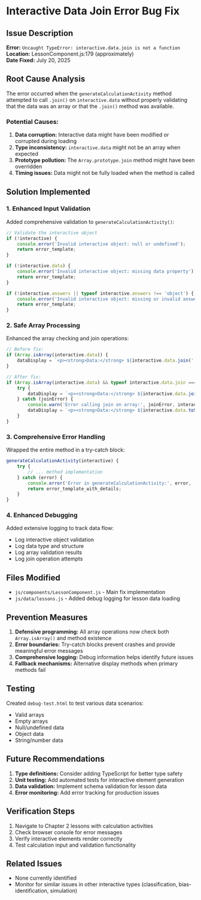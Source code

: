 # Interactive Data Join Error Bug Fix

## Issue Description
**Error:** `Uncaught TypeError: interactive.data.join is not a function`  
**Location:** LessonComponent.js:179 (approximately)  
**Date Fixed:** July 20, 2025

## Root Cause Analysis
The error occurred when the `generateCalculationActivity` method attempted to call `.join()` on `interactive.data` without properly validating that the data was an array or that the `.join()` method was available.

### Potential Causes:
1. **Data corruption:** Interactive data might have been modified or corrupted during loading
2. **Type inconsistency:** `interactive.data` might not be an array when expected
3. **Prototype pollution:** The `Array.prototype.join` method might have been overridden
4. **Timing issues:** Data might not be fully loaded when the method is called

## Solution Implemented

### 1. Enhanced Input Validation
Added comprehensive validation to `generateCalculationActivity()`:
```javascript
// Validate the interactive object
if (!interactive) {
    console.error('Invalid interactive object: null or undefined');
    return error_template;
}

if (!interactive.data) {
    console.error('Invalid interactive object: missing data property');
    return error_template;
}

if (!interactive.answers || typeof interactive.answers !== 'object') {
    console.error('Invalid interactive object: missing or invalid answers property');
    return error_template;
}
```

### 2. Safe Array Processing
Enhanced the array checking and join operations:
```javascript
// Before fix:
if (Array.isArray(interactive.data)) {
    dataDisplay = `<p><strong>Data:</strong> ${interactive.data.join(', ')}</p>`;
}

// After fix:
if (Array.isArray(interactive.data) && typeof interactive.data.join === 'function') {
    try {
        dataDisplay = `<p><strong>Data:</strong> ${interactive.data.join(', ')}</p>`;
    } catch (joinError) {
        console.warn('Error calling join on array:', joinError, interactive.data);
        dataDisplay = `<p><strong>Data:</strong> ${interactive.data.toString()}</p>`;
    }
}
```

### 3. Comprehensive Error Handling
Wrapped the entire method in a try-catch block:
```javascript
generateCalculationActivity(interactive) {
    try {
        // ... method implementation
    } catch (error) {
        console.error('Error in generateCalculationActivity:', error, 'Interactive object:', interactive);
        return error_template_with_details;
    }
}
```

### 4. Enhanced Debugging
Added extensive logging to track data flow:
- Log interactive object validation
- Log data type and structure
- Log array validation results
- Log join operation attempts

## Files Modified
- `js/components/LessonComponent.js` - Main fix implementation
- `js/data/lessons.js` - Added debug logging for lesson data loading

## Prevention Measures
1. **Defensive programming:** All array operations now check both `Array.isArray()` and method existence
2. **Error boundaries:** Try-catch blocks prevent crashes and provide meaningful error messages
3. **Comprehensive logging:** Debug information helps identify future issues
4. **Fallback mechanisms:** Alternative display methods when primary methods fail

## Testing
Created `debug-test.html` to test various data scenarios:
- Valid arrays
- Empty arrays
- Null/undefined data
- Object data
- String/number data

## Future Recommendations
1. **Type definitions:** Consider adding TypeScript for better type safety
2. **Unit testing:** Add automated tests for interactive element generation
3. **Data validation:** Implement schema validation for lesson data
4. **Error monitoring:** Add error tracking for production issues

## Verification Steps
1. Navigate to Chapter 2 lessons with calculation activities
2. Check browser console for error messages
3. Verify interactive elements render correctly
4. Test calculation input and validation functionality

## Related Issues
- None currently identified
- Monitor for similar issues in other interactive types (classification, bias-identification, simulation)
